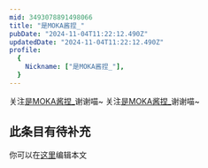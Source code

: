 ```yaml
---
mid: 3493078891498066
title: "是MOKA酱捏_"
pubDate: "2024-11-04T11:22:12.490Z"
updatedDate: "2024-11-04T11:22:12.490Z"
profile:
  {
    Nickname: ["是MOKA酱捏_"],
  }
---
```


关注[是MOKA酱捏_](https://space.bilibili.com/3493078891498066)谢谢喵~ 关注[是MOKA酱捏_](https://space.bilibili.com/3493078891498066)谢谢喵~

## 此条目有待补充
你可以在[这里](https://github.com/Yuhanawa/VTuber.ICU/edit/master/src/content/v/是MOKA酱捏_/index.md)编辑本文
